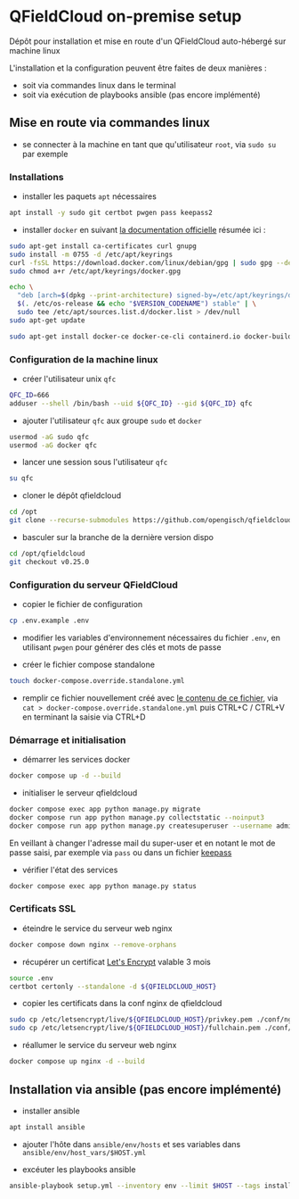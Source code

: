 # QFieldCloud on-premise setup

Dépôt pour installation et mise en route d'un QFieldCloud auto-hébergé sur machine linux

L'installation et la configuration peuvent être faites de deux manières : 
- soit via commandes linux dans le terminal
- soit via exécution de playbooks ansible (pas encore implémenté)

## Mise en route via commandes linux

- se connecter à la machine en tant que qu'utilisateur `root`, via `sudo su` par exemple

### Installations

- installer les paquets `apt` nécessaires

```sh
apt install -y sudo git certbot pwgen pass keepass2
```

- installer `docker` en suivant [la documentation officielle](https://docs.docker.com/engine/install/debian/) résumée ici :

```sh
sudo apt-get install ca-certificates curl gnupg
sudo install -m 0755 -d /etc/apt/keyrings
curl -fsSL https://download.docker.com/linux/debian/gpg | sudo gpg --dearmor -o /etc/apt/keyrings/docker.gpg
sudo chmod a+r /etc/apt/keyrings/docker.gpg

echo \
  "deb [arch=$(dpkg --print-architecture) signed-by=/etc/apt/keyrings/docker.gpg] https://download.docker.com/linux/debian \
  $(. /etc/os-release && echo "$VERSION_CODENAME") stable" | \
  sudo tee /etc/apt/sources.list.d/docker.list > /dev/null
sudo apt-get update

sudo apt-get install docker-ce docker-ce-cli containerd.io docker-buildx-plugin docker-compose-plugin
```

### Configuration de la machine linux

- créer l'utilisateur unix `qfc`

```sh
QFC_ID=666
adduser --shell /bin/bash --uid ${QFC_ID} --gid ${QFC_ID} qfc
```

- ajouter l'utilisateur `qfc` aux groupe `sudo` et `docker`

```sh
usermod -aG sudo qfc
usermod -aG docker qfc
```

- lancer une session sous l'utilisateur `qfc`

```sh
su qfc
```

- cloner le dépôt qfieldcloud

```sh
cd /opt
git clone --recurse-submodules https://github.com/opengisch/qfieldcloud.git
```

- basculer sur la branche de la dernière version dispo

```sh
cd /opt/qfieldcloud
git checkout v0.25.0
```

### Configuration du serveur QFieldCloud

- copier le fichier de configuration

```sh
cp .env.example .env
```

- modifier les variables d'environnement nécessaires du fichier `.env`, en utilisant `pwgen` pour générer des clés et mots de passe

- créer le fichier compose standalone

```sh
touch docker-compose.override.standalone.yml
```

- remplir ce fichier nouvellement créé avec [le contenu de ce fichier](https://github.com/opengisch/qfieldcloud/pull/844/files#diff-32a4168a7b1fcd63e4c0b12368085fea9e1aec07a103211409ad8538a27487b5), via `cat > docker-compose.override.standalone.yml` puis CTRL+C / CTRL+V en terminant la saisie via CTRL+D

### Démarrage et initialisation

- démarrer les services docker

```sh
docker compose up -d --build
```

- initialiser le serveur qfieldcloud

```sh
docker compose exec app python manage.py migrate
docker compose run app python manage.py collectstatic --noinput3
docker compose run app python manage.py createsuperuser --username admin --email admin@mon.domain
```

En veillant à changer l'adresse mail du super-user et en notant le mot de passe saisi, par exemple via `pass` ou dans un fichier [keepass](https://keepass.info/)

- vérifier l'état des services

```sh
docker compose exec app python manage.py status
```

### Certificats SSL

- éteindre le service du serveur web nginx

```sh
docker compose down nginx --remove-orphans
```

- récupérer un certificat [Let's Encrypt](https://letsencrypt.org/) valable 3 mois
```sh
source .env
certbot certonly --standalone -d ${QFIELDCLOUD_HOST}
```

- copier les certificats dans la conf nginx de qfieldcloud
```sh
sudo cp /etc/letsencrypt/live/${QFIELDCLOUD_HOST}/privkey.pem ./conf/nginx/certs/${QFIELDCLOUD_HOST}-key.pem
sudo cp /etc/letsencrypt/live/${QFIELDCLOUD_HOST}/fullchain.pem ./conf/nginx/certs/${QFIELDCLOUD_HOST}.pem
```

- réallumer le service du serveur web nginx

```sh
docker compose up nginx -d --build
```

## Installation via ansible (pas encore implémenté)

- installer ansible

```sh
apt install ansible
```

- ajouter l'hôte dans `ansible/env/hosts` et ses variables dans `ansible/env/host_vars/$HOST.yml`

- excéuter les playbooks ansible

```sh
ansible-playbook setup.yml --inventory env --limit $HOST --tags install -K
```
